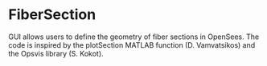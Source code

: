 # FiberSection
GUI allows users to define the geometry of fiber sections in OpenSees. The code is inspired by the plotSection MATLAB function (D. Vamvatsikos) and the Opsvis library (S. Kokot).
